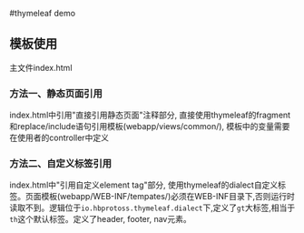 #thymeleaf demo

## 模板使用

主文件index.html

### 方法一、静态页面引用

index.html中引用"直接引用静态页面"注释部分, 直接使用thymeleaf的fragment和replace/include语句引用模板(webapp/views/common/), 模板中的变量需要在使用者的controller中定义

### 方法二、自定义标签引用

index.html中"引用自定义element tag"部分, 使用thymeleaf的dialect自定义标签。页面模板(webapp/WEB-INF/tempates/)必须在WEB-INF目录下,否则运行时读取不到。逻辑位于`io.hbprotoss.thymeleaf.dialect`下,定义了`gt`大标签,相当于`th`这个默认标签。定义了header, footer, nav元素。